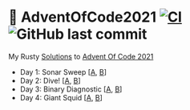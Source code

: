 # 🎄 AdventOfCode2021 [![CI](https://github.com/PatrickLaflamme/AdventOfCode2021/actions/workflows/rust.yml/badge.svg)](https://github.com/PatrickLaflamme/AdventOfCode2021/actions/workflows/rust.yml) ![GitHub last commit](https://img.shields.io/github/last-commit/PatrickLaflamme/AdventOfCode2021)
My Rusty [Solutions](https://github.com/PatrickLaflamme/AdventOfCode2021/tree/master/src/solutions) to [Advent Of Code 2021](https://adventofcode.com/2021)

- Day 1: Sonar Sweep [[A](https://github.com/PatrickLaflamme/AdventOfCode2021/blob/master/src/day1.rs#L13), [B](https://github.com/PatrickLaflamme/AdventOfCode2021/blob/master/src/day1.rs#L26)]
- Day 2: Dive! [[A](https://github.com/PatrickLaflamme/AdventOfCode2021/blob/master/src/day2.rs#L21), [B](https://github.com/PatrickLaflamme/AdventOfCode2021/blob/master/src/day2.rs#L31)]
- Day 3: Binary Diagnostic [[A](https://github.com/PatrickLaflamme/AdventOfCode2021/blob/master/src/day3.rs#L22), [B](https://github.com/PatrickLaflamme/AdventOfCode2021/blob/master/src/day3.rs#L76)]
- Day 4: Giant Squid [[A](https://github.com/PatrickLaflamme/AdventOfCode2021/blob/master/src/day4.rs#L95), [B](https://github.com/PatrickLaflamme/AdventOfCode2021/blob/master/src/day4.rs#L101)]